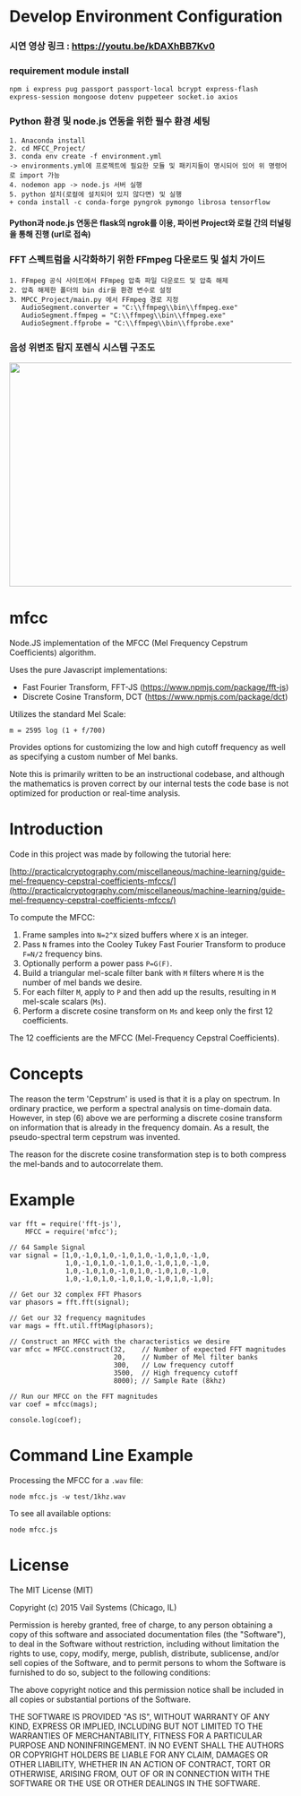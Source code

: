 # Develop Environment Configuration

### 시연 영상 링크 : https://youtu.be/kDAXhBB7Kv0

### requirement module install

    npm i express pug passport passport-local bcrypt express-flash express-session mongoose dotenv puppeteer socket.io axios

### Python 환경 및 node.js 연동을 위한 필수 환경 세팅
    1. Anaconda install
    2. cd MFCC_Project/
    3. conda env create -f environment.yml 
    -> environments.yml에 프로젝트에 필요한 모듈 및 패키지들이 명시되어 있어 위 명령어로 import 가능
    4. nodemon app -> node.js 서버 실행
    5. python 설치(로컬에 설치되어 있지 않다면) 및 실행 
    + conda install -c conda-forge pyngrok pymongo librosa tensorflow

#### Python과 node.js 연동은 flask의 ngrok를 이용, 파이썬 Project와 로컬 간의 터널링을 통해 진행 (url로 접속)

### FFT 스펙트럼을 시각화하기 위한 FFmpeg 다운로드 및 설치 가이드 
    1. FFmpeg 공식 사이트에서 FFmpeg 압축 파일 다운로드 및 압축 해제
    2. 압축 해제한 폴더의 bin dir을 환경 변수로 설정
    3. MPCC_Project/main.py 에서 FFmpeg 경로 지정 
       AudioSegment.converter = "C:\\ffmpeg\\bin\\ffmpeg.exe"
       AudioSegment.ffmpeg = "C:\\ffmpeg\\bin\\ffmpeg.exe"
       AudioSegment.ffprobe = "C:\\ffmpeg\\bin\\ffprobe.exe"

### 음성 위변조 탐지 포렌식 시스템 구조도
<image src="https://github.com/modelable/VoiceForensics/assets/123307856/e914b85d-cf16-4253-8b0a-22887c71a211" width="800" height="400"></image>

# mfcc
Node.JS implementation of the MFCC (Mel Frequency Cepstrum Coefficients) algorithm.

Uses the pure Javascript implementations:

- Fast Fourier Transform, FFT-JS (https://www.npmjs.com/package/fft-js)
- Discrete Cosine Transform, DCT (https://www.npmjs.com/package/dct)

Utilizes the standard Mel Scale:

    m = 2595 log (1 + f/700)

Provides options for customizing the low and high cutoff frequency as well as specifying a custom number of Mel banks.

Note this is primarily written to be an instructional codebase, and although the mathematics is proven correct by our internal tests the code base is not optimized for production or real-time analysis.

# Introduction

Code in this project was made by following the tutorial here:

[http://practicalcryptography.com/miscellaneous/machine-learning/guide-mel-frequency-cepstral-coefficients-mfccs/](http://practicalcryptography.com/miscellaneous/machine-learning/guide-mel-frequency-cepstral-coefficients-mfccs/)

To compute the MFCC:

1. Frame samples into `N=2^X` sized buffers where `X` is an integer.
2. Pass `N` frames into the Cooley Tukey Fast Fourier Transform to produce `F=N/2` frequency bins.
3. Optionally perform a power pass `P=G(F)`.
4. Build a triangular mel-scale filter bank with `M` filters where `M` is the number of mel bands we desire.
5. For each filter `M`, apply to `P` and then add up the results, resulting in `M` mel-scale scalars (`Ms`).
6. Perform a discrete cosine transform on `Ms` and keep only the first 12 coefficients.

The 12 coefficients are the MFCC (Mel-Frequency Cepstral Coefficients).

# Concepts

The reason the term 'Cepstrum' is used is that it is a play on spectrum. In ordinary practice, we perform a spectral analysis on
time-domain data. However, in step (6) above we are performing a discrete cosine transform on information that is already in the 
frequency domain. As a result, the pseudo-spectral term cepstrum was invented.

The reason for the discrete cosine transformation step is to both compress the mel-bands and to autocorrelate them.

# Example

    var fft = require('fft-js'),
        MFCC = require('mfcc');

    // 64 Sample Signal
    var signal = [1,0,-1,0,1,0,-1,0,1,0,-1,0,1,0,-1,0,
                  1,0,-1,0,1,0,-1,0,1,0,-1,0,1,0,-1,0,
                  1,0,-1,0,1,0,-1,0,1,0,-1,0,1,0,-1,0,
                  1,0,-1,0,1,0,-1,0,1,0,-1,0,1,0,-1,0];

    // Get our 32 complex FFT Phasors
    var phasors = fft.fft(signal);

    // Get our 32 frequency magnitudes
    var mags = fft.util.fftMag(phasors);

    // Construct an MFCC with the characteristics we desire
    var mfcc = MFCC.construct(32,    // Number of expected FFT magnitudes
                              20,    // Number of Mel filter banks
                              300,   // Low frequency cutoff
                              3500,  // High frequency cutoff
                              8000); // Sample Rate (8khz)

    // Run our MFCC on the FFT magnitudes
    var coef = mfcc(mags);

    console.log(coef);

# Command Line Example

Processing the MFCC for a `.wav` file:

    node mfcc.js -w test/1khz.wav

To see all available options:

    node mfcc.js

# License

The MIT License (MIT)

Copyright (c) 2015 Vail Systems (Chicago, IL)

Permission is hereby granted, free of charge, to any person obtaining a copy
of this software and associated documentation files (the "Software"), to deal
in the Software without restriction, including without limitation the rights
to use, copy, modify, merge, publish, distribute, sublicense, and/or sell
copies of the Software, and to permit persons to whom the Software is
furnished to do so, subject to the following conditions:

The above copyright notice and this permission notice shall be included in all
copies or substantial portions of the Software.

THE SOFTWARE IS PROVIDED "AS IS", WITHOUT WARRANTY OF ANY KIND, EXPRESS OR
IMPLIED, INCLUDING BUT NOT LIMITED TO THE WARRANTIES OF MERCHANTABILITY,
FITNESS FOR A PARTICULAR PURPOSE AND NONINFRINGEMENT. IN NO EVENT SHALL THE
AUTHORS OR COPYRIGHT HOLDERS BE LIABLE FOR ANY CLAIM, DAMAGES OR OTHER
LIABILITY, WHETHER IN AN ACTION OF CONTRACT, TORT OR OTHERWISE, ARISING FROM,
OUT OF OR IN CONNECTION WITH THE SOFTWARE OR THE USE OR OTHER DEALINGS IN THE
SOFTWARE.
